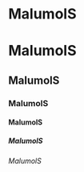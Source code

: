 <h1>MalumolS</h1>

# MalumolS
## MalumolS
### MalumolS
#### MalumolS
##### MalumolS
###### MalumolS
